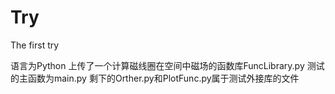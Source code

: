 # Try
The first try

语言为Python
上传了一个计算磁线圈在空间中磁场的函数库FuncLibrary.py
测试的主函数为main.py
剩下的Orther.py和PlotFunc.py属于测试外接库的文件
